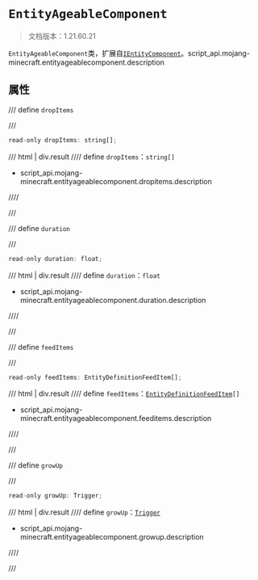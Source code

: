 # `EntityAgeableComponent`

> 文档版本：1.21.60.21

`EntityAgeableComponent`类，扩展自[`IEntityComponent`](./ientitycomponent.md)。script_api.mojang-minecraft.entityageablecomponent.description

## 属性

/// define
`dropItems`


///

```js
read-only dropItems: string[];
```

/// html | div.result
//// define
`dropItems`：`string[]`

- script_api.mojang-minecraft.entityageablecomponent.dropitems.description


////

///


/// define
`duration`


///

```js
read-only duration: float;
```

/// html | div.result
//// define
`duration`：`float`

- script_api.mojang-minecraft.entityageablecomponent.duration.description


////

///


/// define
`feedItems`


///

```js
read-only feedItems: EntityDefinitionFeedItem[];
```

/// html | div.result
//// define
`feedItems`：<code><a href="../entitydefinitionfeeditem/">EntityDefinitionFeedItem</a>[]</code>

- script_api.mojang-minecraft.entityageablecomponent.feeditems.description


////

///


/// define
`growUp`


///

```js
read-only growUp: Trigger;
```

/// html | div.result
//// define
`growUp`：[`Trigger`](./trigger.md)

- script_api.mojang-minecraft.entityageablecomponent.growup.description


////

///

